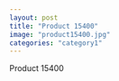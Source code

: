 ```yaml
---
layout: post
title: "Product 15400"
image: "product15400.jpg"
categories: "category1"
---
```

Product 15400
